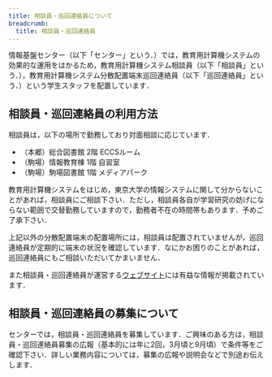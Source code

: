 ```yaml
---
title: 相談員・巡回連絡員について
breadcrumb:
  title: 相談員・巡回連絡員
---
```

情報基盤センター（以下「センター」という．）では，教育用計算機システムの効果的な運用をはかるため，教育用計算機システム相談員（以下「相談員」という．），教育用計算機システム分散配置端末巡回連絡員（以下「巡回連絡員」という．）という学生スタッフを配置しています．

## 相談員・巡回連絡員の利用方法

相談員は，以下の場所で勤務しており対面相談に応じています．

* （本郷）総合図書館 2階 ECCSルーム
* （駒場）情報教育棟 1階 自習室
* （駒場）駒場図書館 1階 メディアパーク

教育用計算機システムをはじめ，東京大学の情報システムに関して分からないことがあれば，相談員にご相談下さい．ただし，相談員各自が学習研究の妨げにならない範囲で交替勤務していますので，勤務者不在の時間帯もあります．予めご了承下さい．

上記以外の分散配置端末の配置場所には，相談員は配置されていませんが，巡回連絡員が定期的に端末の状況を確認しています．なにかお困りのことがあれば，巡回連絡員にもご相談いただいてかまいません．

また相談員・巡回連絡員が運営する[ウェブサイト](https://www.sodan.ecc.u-tokyo.ac.jp/)には有益な情報が掲載されています．

## 相談員・巡回連絡員の募集について

センターでは，相談員・巡回連絡員を募集しています．ご興味のある方は，相談員・巡回連絡員募集の広報（基本的には年に2回，3月頃と9月頃）で条件等をご確認下さい．詳しい業務内容については，募集の広報や説明会などで別途お伝えします．
